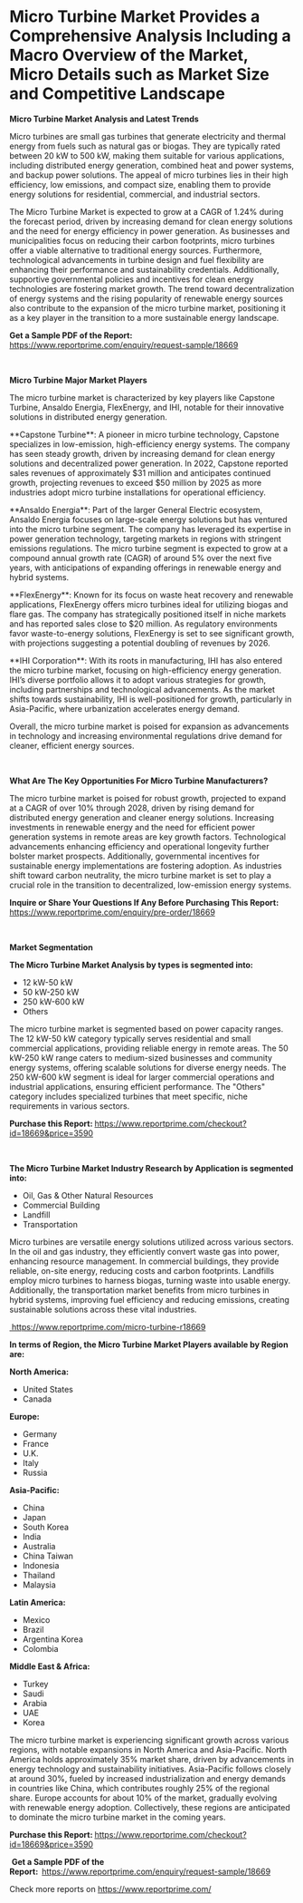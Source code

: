 <p><h1>Micro Turbine Market Provides a Comprehensive Analysis Including a Macro Overview of the Market, Micro Details such as Market Size and Competitive Landscape</h1></p><p><strong>Micro Turbine Market Analysis and Latest Trends</strong></p>
<p><p>Micro turbines are small gas turbines that generate electricity and thermal energy from fuels such as natural gas or biogas. They are typically rated between 20 kW to 500 kW, making them suitable for various applications, including distributed energy generation, combined heat and power systems, and backup power solutions. The appeal of micro turbines lies in their high efficiency, low emissions, and compact size, enabling them to provide energy solutions for residential, commercial, and industrial sectors.</p><p>The Micro Turbine Market is expected to grow at a CAGR of 1.24% during the forecast period, driven by increasing demand for clean energy solutions and the need for energy efficiency in power generation. As businesses and municipalities focus on reducing their carbon footprints, micro turbines offer a viable alternative to traditional energy sources. Furthermore, technological advancements in turbine design and fuel flexibility are enhancing their performance and sustainability credentials. Additionally, supportive governmental policies and incentives for clean energy technologies are fostering market growth. The trend toward decentralization of energy systems and the rising popularity of renewable energy sources also contribute to the expansion of the micro turbine market, positioning it as a key player in the transition to a more sustainable energy landscape.</p></p>
<p><strong>Get a Sample PDF of the Report:&nbsp;</strong> <a href="https://www.reportprime.com/enquiry/request-sample/18669?utm_campaign=3499&utm_medium=2&utm_source=Github&utm_content=ia&utm_term=19032025&utm_id=micro-turbine">https://www.reportprime.com/enquiry/request-sample/18669</a></p>
<p>&nbsp;</p>
<p><strong>Micro Turbine Major Market Players</strong></p>
<p><p>The micro turbine market is characterized by key players like Capstone Turbine, Ansaldo Energia, FlexEnergy, and IHI, notable for their innovative solutions in distributed energy generation.</p><p>**Capstone Turbine**: A pioneer in micro turbine technology, Capstone specializes in low-emission, high-efficiency energy systems. The company has seen steady growth, driven by increasing demand for clean energy solutions and decentralized power generation. In 2022, Capstone reported sales revenues of approximately $31 million and anticipates continued growth, projecting revenues to exceed $50 million by 2025 as more industries adopt micro turbine installations for operational efficiency.</p><p>**Ansaldo Energia**: Part of the larger General Electric ecosystem, Ansaldo Energia focuses on large-scale energy solutions but has ventured into the micro turbine segment. The company has leveraged its expertise in power generation technology, targeting markets in regions with stringent emissions regulations. The micro turbine segment is expected to grow at a compound annual growth rate (CAGR) of around 5% over the next five years, with anticipations of expanding offerings in renewable energy and hybrid systems.</p><p>**FlexEnergy**: Known for its focus on waste heat recovery and renewable applications, FlexEnergy offers micro turbines ideal for utilizing biogas and flare gas. The company has strategically positioned itself in niche markets and has reported sales close to $20 million. As regulatory environments favor waste-to-energy solutions, FlexEnergy is set to see significant growth, with projections suggesting a potential doubling of revenues by 2026.</p><p>**IHI Corporation**: With its roots in manufacturing, IHI has also entered the micro turbine market, focusing on high-efficiency energy generation. IHI’s diverse portfolio allows it to adopt various strategies for growth, including partnerships and technological advancements. As the market shifts towards sustainability, IHI is well-positioned for growth, particularly in Asia-Pacific, where urbanization accelerates energy demand.</p><p>Overall, the micro turbine market is poised for expansion as advancements in technology and increasing environmental regulations drive demand for cleaner, efficient energy sources.</p></p>
<p>&nbsp;</p>
<p><strong>What Are The Key Opportunities For Micro Turbine Manufacturers?</strong></p>
<p><p>The micro turbine market is poised for robust growth, projected to expand at a CAGR of over 10% through 2028, driven by rising demand for distributed energy generation and cleaner energy solutions. Increasing investments in renewable energy and the need for efficient power generation systems in remote areas are key growth factors. Technological advancements enhancing efficiency and operational longevity further bolster market prospects. Additionally, governmental incentives for sustainable energy implementations are fostering adoption. As industries shift toward carbon neutrality, the micro turbine market is set to play a crucial role in the transition to decentralized, low-emission energy systems.</p></p>
<p><strong>Inquire or Share Your Questions If Any Before Purchasing This Report:</strong> <a href="https://www.reportprime.com/enquiry/pre-order/18669?utm_campaign=3499&utm_medium=2&utm_source=Github&utm_content=ia&utm_term=19032025&utm_id=micro-turbine">https://www.reportprime.com/enquiry/pre-order/18669</a></p>
<p>&nbsp;</p>
<p><strong>Market Segmentation</strong></p>
<p><strong>The Micro Turbine Market Analysis by types is segmented into:</strong></p>
<p><ul><li>12 kW-50 kW</li><li>50 kW-250 kW</li><li>250 kW-600 kW</li><li>Others</li></ul></p>
<p><p>The micro turbine market is segmented based on power capacity ranges. The 12 kW-50 kW category typically serves residential and small commercial applications, providing reliable energy in remote areas. The 50 kW-250 kW range caters to medium-sized businesses and community energy systems, offering scalable solutions for diverse energy needs. The 250 kW-600 kW segment is ideal for larger commercial operations and industrial applications, ensuring efficient performance. The "Others" category includes specialized turbines that meet specific, niche requirements in various sectors.</p></p>
<p><strong>Purchase this Report:&nbsp;</strong><a href="https://www.reportprime.com/checkout?id=18669&price=3590&utm_campaign=3499&utm_medium=2&utm_source=Github&utm_content=ia&utm_term=19032025&utm_id=micro-turbine">https://www.reportprime.com/checkout?id=18669&price=3590</a></p>
<p>&nbsp;</p>
<p><strong>The Micro Turbine Market Industry Research by Application is segmented into:</strong></p>
<p><ul><li>Oil, Gas & Other Natural Resources</li><li>Commercial Building</li><li>Landfill</li><li>Transportation</li></ul></p>
<p><p>Micro turbines are versatile energy solutions utilized across various sectors. In the oil and gas industry, they efficiently convert waste gas into power, enhancing resource management. In commercial buildings, they provide reliable, on-site energy, reducing costs and carbon footprints. Landfills employ micro turbines to harness biogas, turning waste into usable energy. Additionally, the transportation market benefits from micro turbines in hybrid systems, improving fuel efficiency and reducing emissions, creating sustainable solutions across these vital industries.</p></p>
<p><a href="https://www.reportprime.com/micro-turbine-r18669?utm_campaign=3499&utm_medium=2&utm_source=Github&utm_content=ia&utm_term=19032025&utm_id=micro-turbine">&nbsp;https://www.reportprime.com/micro-turbine-r18669</a></p>
<p><strong>In terms of Region, the Micro Turbine Market Players available by Region are:</strong></p>
<p>
    <p> <strong> North America: </strong>
        <ul>
            <li>United States</li>
            <li>Canada</li>
        </ul>
        </p> 
    <p> <strong> Europe: </strong>
        <ul>
            <li>Germany</li>
            <li>France</li>
            <li>U.K.</li>
            <li>Italy</li>
            <li>Russia</li>
        </ul>
        </p> 
    <p> <strong> Asia-Pacific: </strong>
        <ul>
            <li>China</li>
            <li>Japan</li>
            <li>South Korea</li>
            <li>India</li>
            <li>Australia</li>
            <li>China Taiwan</li>
            <li>Indonesia</li>
            <li>Thailand</li>
            <li>Malaysia</li>
        </ul>
        </p> 
    <p> <strong> Latin America: </strong>
        <ul>
            <li>Mexico</li>
            <li>Brazil</li>
            <li>Argentina Korea</li>
            <li>Colombia</li>
        </ul>
        </p> 
    <p> <strong> Middle East & Africa: </strong>
        <ul>
            <li>Turkey</li>
            <li>Saudi</li>
            <li>Arabia</li>
            <li>UAE</li>
            <li>Korea</li>
        </ul>
    </p>
    </p>
<p><p>The micro turbine market is experiencing significant growth across various regions, with notable expansions in North America and Asia-Pacific. North America holds approximately 35% market share, driven by advancements in energy technology and sustainability initiatives. Asia-Pacific follows closely at around 30%, fueled by increased industrialization and energy demands in countries like China, which contributes roughly 25% of the regional share. Europe accounts for about 10% of the market, gradually evolving with renewable energy adoption. Collectively, these regions are anticipated to dominate the micro turbine market in the coming years.</p></p>
<p><strong>Purchase this Report: </strong><a href="https://www.reportprime.com/checkout?id=18669&price=3590&utm_campaign=3499&utm_medium=2&utm_source=Github&utm_content=ia&utm_term=19032025&utm_id=micro-turbine">https://www.reportprime.com/checkout?id=18669&price=3590</a></p>
<p>&nbsp;<strong>Get a Sample PDF of the Report:&nbsp;&nbsp;</strong><a href="https://www.reportprime.com/enquiry/request-sample/18669?utm_campaign=3499&utm_medium=2&utm_source=Github&utm_content=ia&utm_term=19032025&utm_id=micro-turbine">https://www.reportprime.com/enquiry/request-sample/18669</a></p>
<p><strong></strong></p>
<p>Check more reports on <a href="https://www.reportprime.com/?utm_campaign=3499&utm_medium=2&utm_source=Github&utm_content=ia&utm_term=19032025&utm_id=micro-turbine">https://www.reportprime.com/</a></p>